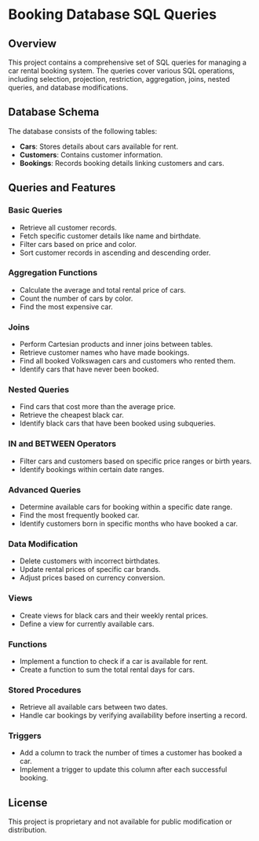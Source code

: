 # Booking Database SQL Queries

## Overview
This project contains a comprehensive set of SQL queries for managing a car rental booking system. The queries cover various SQL operations, including selection, projection, restriction, aggregation, joins, nested queries, and database modifications.

## Database Schema
The database consists of the following tables:
- **Cars**: Stores details about cars available for rent.
- **Customers**: Contains customer information.
- **Bookings**: Records booking details linking customers and cars.

## Queries and Features
### Basic Queries
- Retrieve all customer records.
- Fetch specific customer details like name and birthdate.
- Filter cars based on price and color.
- Sort customer records in ascending and descending order.

### Aggregation Functions
- Calculate the average and total rental price of cars.
- Count the number of cars by color.
- Find the most expensive car.

### Joins
- Perform Cartesian products and inner joins between tables.
- Retrieve customer names who have made bookings.
- Find all booked Volkswagen cars and customers who rented them.
- Identify cars that have never been booked.

### Nested Queries
- Find cars that cost more than the average price.
- Retrieve the cheapest black car.
- Identify black cars that have been booked using subqueries.

### IN and BETWEEN Operators
- Filter cars and customers based on specific price ranges or birth years.
- Identify bookings within certain date ranges.

### Advanced Queries
- Determine available cars for booking within a specific date range.
- Find the most frequently booked car.
- Identify customers born in specific months who have booked a car.

### Data Modification
- Delete customers with incorrect birthdates.
- Update rental prices of specific car brands.
- Adjust prices based on currency conversion.

### Views
- Create views for black cars and their weekly rental prices.
- Define a view for currently available cars.

### Functions
- Implement a function to check if a car is available for rent.
- Create a function to sum the total rental days for cars.

### Stored Procedures
- Retrieve all available cars between two dates.
- Handle car bookings by verifying availability before inserting a record.

### Triggers
- Add a column to track the number of times a customer has booked a car.
- Implement a trigger to update this column after each successful booking.

## License
This project is proprietary and not available for public modification or distribution.
